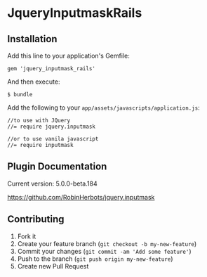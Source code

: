 # JqueryInputmaskRails

## Installation

Add this line to your application's Gemfile:

    gem 'jquery_inputmask_rails'

And then execute:

    $ bundle

Add the following to your `app/assets/javascripts/application.js`:

    //to use with JQuery
    //= require jquery.inputmask

    //or to use vanila javascript
    //= require inputmask

    
## Plugin Documentation
Current version: 5.0.0-beta.184

https://github.com/RobinHerbots/jquery.inputmask

## Contributing

1. Fork it
2. Create your feature branch (`git checkout -b my-new-feature`)
3. Commit your changes (`git commit -am 'Add some feature'`)
4. Push to the branch (`git push origin my-new-feature`)
5. Create new Pull Request

